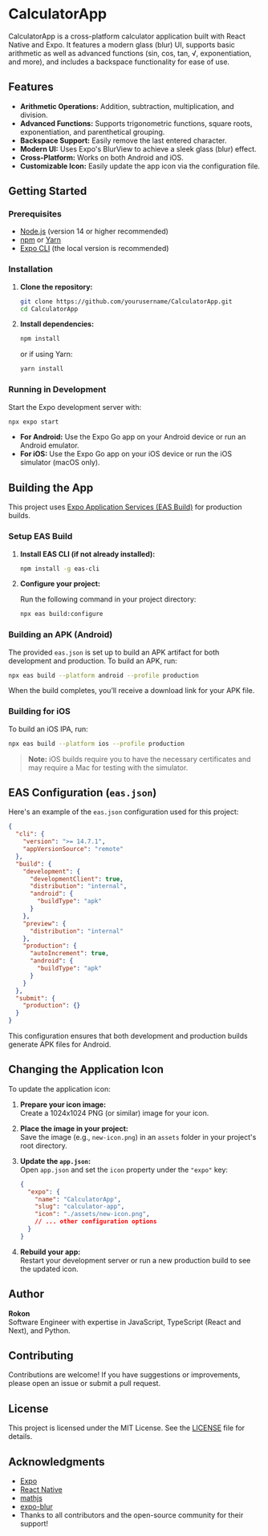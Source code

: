 # CalculatorApp

CalculatorApp is a cross-platform calculator application built with React Native and Expo. It features a modern glass (blur) UI, supports basic arithmetic as well as advanced functions (sin, cos, tan, √, exponentiation, and more), and includes a backspace functionality for ease of use.

## Features

- **Arithmetic Operations:** Addition, subtraction, multiplication, and division.
- **Advanced Functions:** Supports trigonometric functions, square roots, exponentiation, and parenthetical grouping.
- **Backspace Support:** Easily remove the last entered character.
- **Modern UI:** Uses Expo's BlurView to achieve a sleek glass (blur) effect.
- **Cross-Platform:** Works on both Android and iOS.
- **Customizable Icon:** Easily update the app icon via the configuration file.

## Getting Started

### Prerequisites

- [Node.js](https://nodejs.org/) (version 14 or higher recommended)
- [npm](https://www.npmjs.com/) or [Yarn](https://yarnpkg.com/)
- [Expo CLI](https://docs.expo.dev/workflow/expo-cli/) (the local version is recommended)

### Installation

1. **Clone the repository:**

   ```bash
   git clone https://github.com/yourusername/CalculatorApp.git
   cd CalculatorApp
   ```

2. **Install dependencies:**

   ```bash
   npm install
   ```

   or if using Yarn:

   ```bash
   yarn install
   ```

### Running in Development

Start the Expo development server with:

```bash
npx expo start
```

- **For Android:** Use the Expo Go app on your Android device or run an Android emulator.
- **For iOS:** Use the Expo Go app on your iOS device or run the iOS simulator (macOS only).

## Building the App

This project uses [Expo Application Services (EAS Build)](https://docs.expo.dev/build/introduction/) for production builds.

### Setup EAS Build

1. **Install EAS CLI (if not already installed):**

   ```bash
   npm install -g eas-cli
   ```

2. **Configure your project:**

   Run the following command in your project directory:

   ```bash
   npx eas build:configure
   ```

### Building an APK (Android)

The provided `eas.json` is set up to build an APK artifact for both development and production. To build an APK, run:

```bash
npx eas build --platform android --profile production
```

When the build completes, you’ll receive a download link for your APK file.

### Building for iOS

To build an iOS IPA, run:

```bash
npx eas build --platform ios --profile production
```

> **Note:** iOS builds require you to have the necessary certificates and may require a Mac for testing with the simulator.

## EAS Configuration (`eas.json`)

Here's an example of the `eas.json` configuration used for this project:

```json
{
  "cli": {
    "version": ">= 14.7.1",
    "appVersionSource": "remote"
  },
  "build": {
    "development": {
      "developmentClient": true,
      "distribution": "internal",
      "android": {
        "buildType": "apk"
      }
    },
    "preview": {
      "distribution": "internal"
    },
    "production": {
      "autoIncrement": true,
      "android": {
        "buildType": "apk"
      }
    }
  },
  "submit": {
    "production": {}
  }
}
```

This configuration ensures that both development and production builds generate APK files for Android.

## Changing the Application Icon

To update the application icon:

1. **Prepare your icon image:**  
   Create a 1024x1024 PNG (or similar) image for your icon.

2. **Place the image in your project:**  
   Save the image (e.g., `new-icon.png`) in an `assets` folder in your project's root directory.

3. **Update the `app.json`:**  
   Open `app.json` and set the `icon` property under the `"expo"` key:

   ```json
   {
     "expo": {
       "name": "CalculatorApp",
       "slug": "calculator-app",
       "icon": "./assets/new-icon.png",
       // ... other configuration options
     }
   }
   ```

4. **Rebuild your app:**  
   Restart your development server or run a new production build to see the updated icon.

## Author

**Rokon**  
Software Engineer with expertise in JavaScript, TypeScript (React and Next), and Python.

## Contributing

Contributions are welcome! If you have suggestions or improvements, please open an issue or submit a pull request.

## License

This project is licensed under the MIT License. See the [LICENSE](LICENSE) file for details.

## Acknowledgments

- [Expo](https://expo.dev/)
- [React Native](https://reactnative.dev/)
- [mathjs](https://mathjs.org/)
- [expo-blur](https://docs.expo.dev/versions/latest/sdk/blur-view/)
- Thanks to all contributors and the open-source community for their support!
